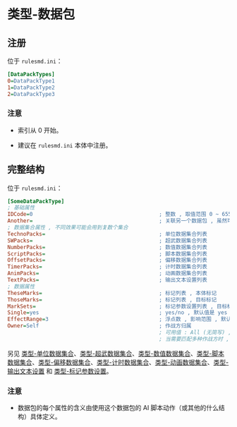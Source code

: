 # 类型-数据包

## 注册

位于 `rulesmd.ini`：

```ini
[DataPackTypes]
0=DataPackType1
1=DataPackType2
2=DataPackType3
```

### 注意

* 索引从 0 开始。

* 建议在 `rulesmd.ini` 本体中注册。



## 完整结构

位于 `rulesmd.ini`：

```ini
[SomeDataPackType]
; 基础属性
IDCode=0                                        ; 整数 , 取值范围 0 ~ 65535
Another=                                        ; 关联另一个数据包 , 虽然可以填自己 , 但是通常这是没啥意义的
; 数据集合属性 , 不同效果可能会用到复数个集合
TechnoPacks=                                    ; 单位数据集合列表
SWPacks=                                        ; 超武数据集合列表
NumberPacks=                                    ; 数值数据集合列表
ScriptPacks=                                    ; 脚本数据集合列表
OffsetPacks=                                    ; 偏移数据集合列表
TimerPacks=                                     ; 计时数据集合列表
AnimPacks=                                      ; 动画数据集合列表
TextPacks=                                      ; 输出文本设置列表
; 数据属性
TheseMarks=                                     ; 标记列表 , 本体标记
ThoseMarks=                                     ; 标记列表 , 目标标记
MarkSets=                                       ; 标记参数设置列表 , 目标标记会合并此设置
Single=yes                                      ; yes/no , 默认值是 yes
EffectRange=3                                   ; 浮点数 , 影响范围 , 默认值是 3
Owner=Self                                      ; 作战方归属
                                                ; 可用值 : All (无简写) , Self | S , Allies | A , Enemies | E , Neutral | N , 默认值是 Self (不区分大小写)
                                                ; 当需要匹配多种作战方时 , 多个值之间使用 "," 符号连接即可 , 栗如同时匹配己方和敌方 : Self,Enemies 或 S,E (简写可以混用 , 不要有空格)
```

另见 [类型-单位数据集合](/其他新类型/类型-单位数据集合.md#类型-单位数据集合)、[类型-超武数据集合](/其他新类型/类型-超武数据集合.md#类型-超武数据集合)、[类型-数值数据集合](/其他新类型/类型-数值数据集合.md#类型-数值数据集合)、[类型-脚本数据集合](/其他新类型/类型-脚本数据集合.md#类型-脚本数据集合)、[类型-偏移数据集合](/其他新类型/类型-偏移数据集合.md#类型-偏移数据集合)、[类型-计时数据集合](/其他新类型/类型-计时数据集合.md#类型-计时数据集合)、[类型-动画数据集合](/其他新类型/类型-动画数据集合.md#类型-动画数据集合)、[类型-输出文本设置](/其他新类型/类型-输出文本设置.md#类型-输出文本设置) 和 [类型-标记参数设置](/其他新类型/类型-标记参数设置.md#类型-标记参数设置)。

### 注意

* 数据包的每个属性的含义由使用这个数据包的 AI 脚本动作（或其他的什么结构）具体定义。
